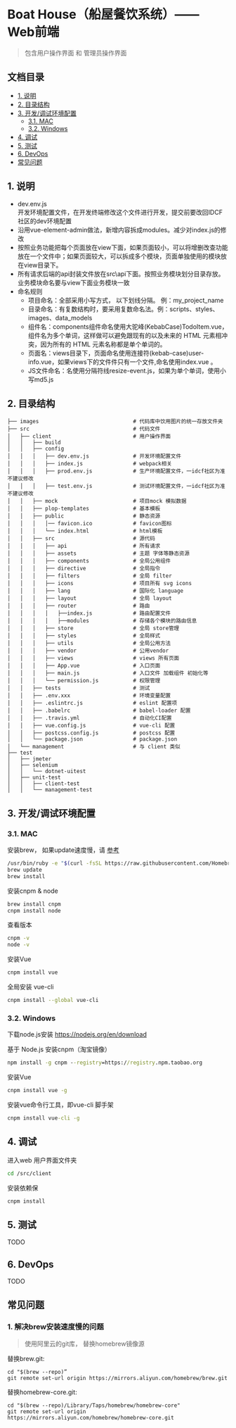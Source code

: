 

# Boat House（船屋餐饮系统）—— Web前端

> 包含用户操作界面 和 管理员操作界面


## 文档目录

+ [1. 说明](#1.%20说明)
+ [2. 目录结构](#2.%20目录结构)
+ [3. 开发/调试环境配置](#3.%20开发/调试环境配置)
  + [3.1. MAC](#3.1.%20MAC)
  + [3.2. Windows](#3.2.%20Windows)
+ [4. 调试](#4.%20调试)
+ [5. 测试](#5.%20测试)
+ [6. DevOps](#6.%20DevOps)
+ [常见问题](#常见问题)


## 1. 说明
+ dev.env.js            
开发环境配置文件，在开发终端修改这个文件进行开发，提交前要改回IDCF社区的dev环境配置
+ 沿用vue-element-admin做法，新增内容拆成modules。减少对index.js的修改
+ 按照业务功能把每个页面放在view下面，如果页面较小，可以将增删改查功能放在一个文件中；如果页面较大，可以拆成多个模块，页面单独使用的模块放在view目录下。
+ 所有请求后端的api封装文件放在src\api下面。按照业务模块划分目录存放。业务模块命名要与view下面业务模块一致
+ 命名规则
    * 项目命名：全部采用小写方式， 以下划线分隔。 例：my_project_name
    * 目录命名：有复数结构时，要采用复数命名法。例：scripts、styles、images、data_models
    * 组件名：components组件命名使用大驼峰(KebabCase)TodoItem.vue，组件名为多个单词，这样做可以避免跟现有的以及未来的 HTML 元素相冲突，因为所有的 HTML 元素名称都是单个单词的。
    * 页面名：views目录下，页面命名使用连接符(kebab-case)user-info.vue，如果views下的文件件只有一个文件,命名使用index.vue 。
    * JS文件命名：名使用分隔符线resize-event.js，如果为单个单词，使用小写md5.js


## 2. 目录结构
```
├── images                              # 代码库中饮用图片的统一存放文件夹
├── src                                 # 代码文件
│   ├── client                          # 用户操作界面
│   │   ├── build
│   │   ├── config
│   │   │   ├── dev.env.js              # 开发环境配置文件
│   │   │   ├── index.js                # webpack相关
│   │   │   ├── prod.env.js             # 生产环境配置文件，一idcf社区为准不建议修改
│   │   │   ├── test.env.js             # 测试环境配置文件，一idcf社区为准不建议修改
│   │   ├── mock                        # 项目mock 模拟数据
│   │   ├── plop-templates              # 基本模板
│   │   ├── public                      # 静态资源
│   │   │   │── favicon.ico             # favicon图标
│   │   │   └── index.html              # html模板
│   │   ├── src                         # 源代码
│   │   │   ├── api                     # 所有请求
│   │   │   ├── assets                  # 主题 字体等静态资源
│   │   │   ├── components              # 全局公用组件
│   │   │   ├── directive               # 全局指令
│   │   │   ├── filters                 # 全局 filter
│   │   │   ├── icons                   # 项目所有 svg icons
│   │   │   ├── lang                    # 国际化 language
│   │   │   ├── layout                  # 全局 layout
│   │   │   ├── router                  # 路由
│   │   │   │   ├──index.js             # 路由配置文件
│   │   │   │   ├──modules              # 存储各个模块的路由信息
│   │   │   ├── store                   # 全局 store管理
│   │   │   ├── styles                  # 全局样式
│   │   │   ├── utils                   # 全局公用方法
│   │   │   ├── vendor                  # 公用vendor
│   │   │   ├── views                   # views 所有页面
│   │   │   ├── App.vue                 # 入口页面
│   │   │   ├── main.js                 # 入口文件 加载组件 初始化等
│   │   │   └── permission.js           # 权限管理
│   │   ├── tests                       # 测试
│   │   ├── .env.xxx                    # 环境变量配置
│   │   ├── .eslintrc.js                # eslint 配置项
│   │   ├── .babelrc                    # babel-loader 配置
│   │   ├── .travis.yml                 # 自动化CI配置
│   │   ├── vue.config.js               # vue-cli 配置
│   │   ├── postcss.config.js           # postcss 配置
│   │   └── package.json                # package.json
│   └── management                      # 与 client 类似  
├── test
│   ├── jmeter
│   ├── selenium
│   │   └── dotnet-uitest
│   ├── unit-test
│   │   ├── client-test
│   │   └── management-test
```


## 3. 开发/调试环境配置
### 3.1. MAC

安装brew， 如果update速度慢，请 [参考](#1.解决brew安装速度慢的问题) 
``` bash
/usr/bin/ruby -e "$(curl -fsSL https://raw.githubusercontent.com/Homebrew/install/master/install)"
brew update
brew install
```

安装cnpm & node
``` bash
brew install cnpm
cnpm install node
```

查看版本
``` bash
cnpm -v
node -v
```

安装Vue
``` bash
cnpm install vue  
```

全局安装 vue-cli
``` bash
cnpm install --global vue-cli
```

### 3.2. Windows
下载node.js安装 https://nodejs.org/en/download

基于 Node.js 安装cnpm（淘宝镜像）
``` cmd
npm install -g cnpm --registry=https://registry.npm.taobao.org
```
安装Vue
``` cmd
cnpm install vue -g
```

安装vue命令行工具，即vue-cli 脚手架
``` cmd
cnpm install vue-cli -g
```

## 4. 调试
进入web 用户界面文件夹
``` bash
cd /src/client
```

安装依赖保
``` bash
cnpm install
```


## 5. 测试
TODO
## 6. DevOps
TODO


## 常见问题
### 1. 解决brew安装速度慢的问题

> 使用阿里云的git库， 替换homebrew镜像源
    
替换brew.git:
``` 
cd "$(brew --repo)”
git remote set-url origin https://mirrors.aliyun.com/homebrew/brew.git
```
 替换homebrew-core.git:
``` 
cd "$(brew --repo)/Library/Taps/homebrew/homebrew-core"
git remote set-url origin https://mirrors.aliyun.com/homebrew/homebrew-core.git
```
